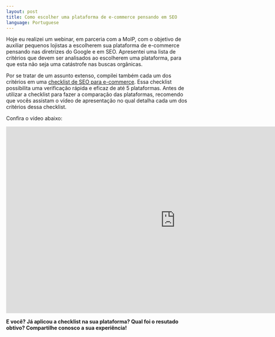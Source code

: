 ```yaml
---
layout: post
title: Como escolher uma plataforma de e-commerce pensando em SEO
language: Portuguese
---
```


Hoje eu realizei um webinar, em parceria com a MoIP, com o objetivo de auxiliar pequenos lojistas a escolherem sua plataforma de e-commerce pensando nas diretrizes do Google e em SEO. Apresentei uma lista de critérios que devem ser analisados ao escolherem uma plataforma, para que esta não seja uma catástrofe nas buscas orgânicas.

Por se tratar de um assunto extenso, compilei também cada um dos critérios em uma <a href="http://conteudo.seomaster.com.br/planilha-escolha-plataforma-ecommerce-pensando-em-seo" target="_blank">checklist de SEO para e-commerce</a>. Essa checklist possibilita uma verificação rápida e eficaz de até 5 plataformas. Antes de utilizar a checklist para fazer a comparação das plataformas, recomendo que vocês assistam o vídeo de apresentação no qual detalha cada um dos critérios dessa checklist.

Confira o vídeo abaixo:

<iframe width="920" height="507" src="https://www.youtube.com/embed/O15ZEV7sCmo?rel=0" frameborder="0" allowfullscreen></iframe>

**E você? Já aplicou a checklist na sua plataforma? Qual foi o resutado obtivo? Compartilhe conosco a sua experiência!**